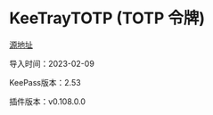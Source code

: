 # KeeTrayTOTP (TOTP 令牌)
[源地址](https://github.com/KeeTrayTOTP/KeeTrayTOTP)

导入时间：2023-02-09

KeePass版本：2.53

插件版本：v0.108.0.0
